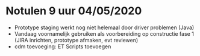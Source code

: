 # Notulen 9 uur 04/05/2020

* Prototype staging werkt nog niet helemaal door driver problemen (Java)
* Vandaag voornamelijk gebruiken als voorbereiding op constructie fase 1 (JIRA inrichten, prototype afmaken, evt reviewen)
* cdm toevoeging: ET Scripts toevoegen